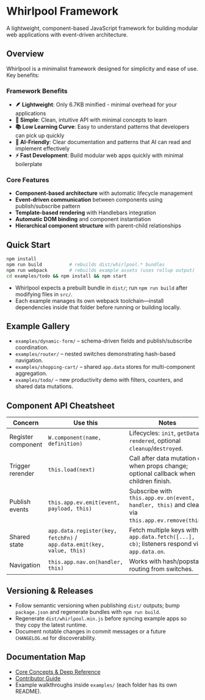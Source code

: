 # Whirlpool Framework

A lightweight, component-based JavaScript framework for building modular web applications with event-driven architecture.

## Overview

Whirlpool is a minimalist framework designed for simplicity and ease of use. Key benefits:

### Framework Benefits
- **🪶 Lightweight**: Only 6.7KB minified - minimal overhead for your applications
- **🎯 Simple**: Clean, intuitive API with minimal concepts to learn
- **📚 Low Learning Curve**: Easy to understand patterns that developers can pick up quickly
- **🤖 AI-Friendly**: Clear documentation and patterns that AI can read and implement effectively
- **⚡ Fast Development**: Build modular web apps quickly with minimal boilerplate

### Core Features
- **Component-based architecture** with automatic lifecycle management
- **Event-driven communication** between components using publish/subscribe pattern
- **Template-based rendering** with Handlebars integration
- **Automatic DOM binding** and component instantiation
- **Hierarchical component structure** with parent-child relationships

## Quick Start

```bash
npm install
npm run build          # rebuilds dist/whirlpool.* bundles
npm run webpack        # rebuilds example assets (uses rollup output)
cd examples/todo && npm install && npm start
```

- Whirlpool expects a prebuilt bundle in `dist/`; run `npm run build` after modifying files in `src/`.
- Each example manages its own webpack toolchain—install dependencies inside that folder before running or building locally.

## Example Gallery

- `examples/dynamic-form/` – schema-driven fields and publish/subscribe coordination.
- `examples/router/` – nested switches demonstrating hash-based navigation.
- `examples/shopping-cart/` – shared `app.data` stores for multi-component aggregation.
- `examples/todo/` – new productivity demo with filters, counters, and shared data mutations.

## Component API Cheatsheet

| Concern | Use this | Notes |
| --- | --- | --- |
| Register component | `W.component(name, definition)` | Lifecycles: `init`, `getData`, `rendered`, optional `cleanup`/`destroyed`. |
| Trigger rerender | `this.load(next)` | Call after data mutation or when props change; optional callback when children finish. |
| Publish events | `this.app.ev.emit(event, payload, this)` | Subscribe with `this.app.ev.on(event, handler, this)` and clean via `this.app.ev.remove(this)`. |
| Shared state | `app.data.register(key, fetchFn)` / `app.data.emit(key, value, this)` | Fetch multiple keys with `app.data.fetch([...], cb)`; listeners respond via `app.data.on`. |
| Navigation | `this.app.nav.on(handler, this)` | Works with hash/popstate routing from switches. |

## Versioning & Releases

- Follow semantic versioning when publishing `dist/` outputs; bump `package.json` and regenerate bundles with `npm run build`.
- Regenerate `dist/whirlpool.min.js` before syncing example apps so they copy the latest runtime.
- Document notable changes in commit messages or a future `CHANGELOG.md` for discoverability.

## Documentation Map

- [Core Concepts & Deep Reference](docs/reference.md)
- [Contributor Guide](AGENTS.md)
- Example walkthroughs inside `examples/` (each folder has its own README).
